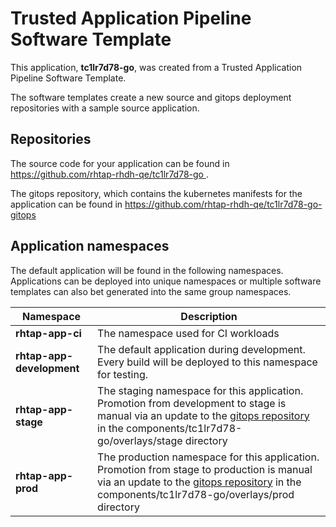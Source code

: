 # Trusted Application Pipeline Software Template

This application, **tc1lr7d78-go**, was created from a Trusted Application Pipeline Software Template.

The software templates create a new source and gitops deployment repositories with a sample source application. 

## Repositories

The source code for your application can be found in [https://github.com/rhtap-rhdh-qe/tc1lr7d78-go ](https://github.com/rhtap-rhdh-qe/tc1lr7d78-go ).
 
The gitops repository, which contains the kubernetes manifests for the application can be found in 
[https://github.com/rhtap-rhdh-qe/tc1lr7d78-go-gitops ](https://github.com/rhtap-rhdh-qe/tc1lr7d78-go-gitops ) 

## Application namespaces 

The default application will be found in the following namespaces. Applications can be deployed into unique namespaces or multiple software templates can also bet generated into the same group namespaces.  

|  Namespace   |  Description   |  
| -------- | -------- |
| **rhtap-app-ci** | The namespace used for CI workloads |
| **rhtap-app-development** | The default application during development. Every build will be deployed to this namespace for testing. |
| **rhtap-app-stage** | The staging namespace for this application. Promotion from development to stage is manual via an update to the [gitops repository](https://github.com/rhtap-rhdh-qe/tc1lr7d78-go-gitops ) in the components/tc1lr7d78-go/overlays/stage directory |
| **rhtap-app-prod** | The production namespace for this application. Promotion from stage to production is manual via an update to the [gitops repository](https://github.com/rhtap-rhdh-qe/tc1lr7d78-go-gitops ) in the components/tc1lr7d78-go/overlays/prod directory |